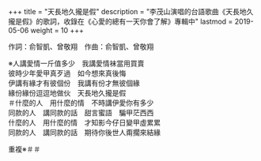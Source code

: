 +++
title = "天長地久攏是假"
description = "李茂山演唱的台語歌曲《天長地久攏是假》的歌詞，收錄在《心愛的總有一天你會了解》專輯中"
lastmod = 2019-05-06
weight = 10
+++

作詞：俞智凱、曾敬翔　作曲：俞智凱、曾敬翔

※人講愛情一斤值多少　我講愛情袜當用買賣  
彼時少年愛甲真歹過　如今想來真後悔  
伊講有緣才有彼個份　我講有份才無彼個緣  
緣份緣份逗逗地做伙　天長地久攏是假  
＃什麼的人　用什麼的情　不時講伊愛你有多少  
同款的人　講同款的話　甜言蜜語　騙甲茫西西  
什麼的人　用什麼的情　才知影今仔日變甲虛累累  
同款的人　講同款的話　期待你後世人甭擱來結緣  

重複※＃＃